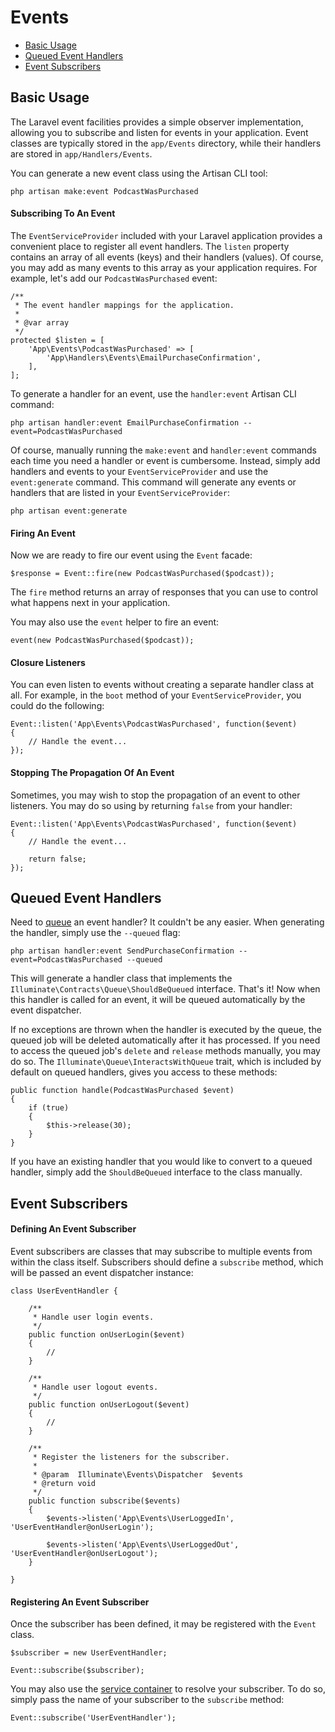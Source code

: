 # Events

- [Basic Usage](#basic-usage)
- [Queued Event Handlers](#queued-event-handlers)
- [Event Subscribers](#event-subscribers)

<a name="basic-usage"></a>
## Basic Usage

The Laravel event facilities provides a simple observer implementation, allowing you to subscribe and listen for events in your application. Event classes are typically stored in the `app/Events` directory, while their handlers are stored in `app/Handlers/Events`.

You can generate a new event class using the Artisan CLI tool:

	php artisan make:event PodcastWasPurchased

#### Subscribing To An Event

The `EventServiceProvider` included with your Laravel application provides a convenient place to register all event handlers. The `listen` property contains an array of all events (keys) and their handlers (values). Of course, you may add as many events to this array as your application requires. For example, let's add our `PodcastWasPurchased` event:

	/**
	 * The event handler mappings for the application.
	 *
	 * @var array
	 */
	protected $listen = [
		'App\Events\PodcastWasPurchased' => [
			'App\Handlers\Events\EmailPurchaseConfirmation',
		],
	];

To generate a handler for an event, use the `handler:event` Artisan CLI command:

	php artisan handler:event EmailPurchaseConfirmation --event=PodcastWasPurchased

Of course, manually running the `make:event` and `handler:event` commands each time you need a handler or event is cumbersome. Instead, simply add handlers and events to your `EventServiceProvider` and use the `event:generate` command. This command will generate any events or handlers that are listed in your `EventServiceProvider`:

	php artisan event:generate

#### Firing An Event

Now we are ready to fire our event using the `Event` facade:

	$response = Event::fire(new PodcastWasPurchased($podcast));

The `fire` method returns an array of responses that you can use to control what happens next in your application.

You may also use the `event` helper to fire an event:

	event(new PodcastWasPurchased($podcast));

#### Closure Listeners

You can even listen to events without creating a separate handler class at all. For example, in the `boot` method of your `EventServiceProvider`, you could do the following:

	Event::listen('App\Events\PodcastWasPurchased', function($event)
	{
		// Handle the event...
	});

#### Stopping The Propagation Of An Event

Sometimes, you may wish to stop the propagation of an event to other listeners. You may do so using by returning `false` from your handler:

	Event::listen('App\Events\PodcastWasPurchased', function($event)
	{
		// Handle the event...

		return false;
	});

<a name="queued-event-handlers"></a>
## Queued Event Handlers

Need to [queue](/docs/{{version}}/queues) an event handler? It couldn't be any easier. When generating the handler, simply use the `--queued` flag:

	php artisan handler:event SendPurchaseConfirmation --event=PodcastWasPurchased --queued

This will generate a handler class that implements the `Illuminate\Contracts\Queue\ShouldBeQueued` interface. That's it! Now when this handler is called for an event, it will be queued automatically by the event dispatcher.

If no exceptions are thrown when the handler is executed by the queue, the queued job will be deleted automatically after it has processed. If you need to access the queued job's `delete` and `release` methods manually, you may do so. The `Illuminate\Queue\InteractsWithQueue` trait, which is included by default on queued handlers, gives you access to these methods:

	public function handle(PodcastWasPurchased $event)
	{
		if (true)
		{
			$this->release(30);
		}
	}

If you have an existing handler that you would like to convert to a queued handler, simply add the `ShouldBeQueued` interface to the class manually.

<a name="event-subscribers"></a>
## Event Subscribers

#### Defining An Event Subscriber

Event subscribers are classes that may subscribe to multiple events from within the class itself. Subscribers should define a `subscribe` method, which will be passed an event dispatcher instance:

	class UserEventHandler {

		/**
		 * Handle user login events.
		 */
		public function onUserLogin($event)
		{
			//
		}

		/**
		 * Handle user logout events.
		 */
		public function onUserLogout($event)
		{
			//
		}

		/**
		 * Register the listeners for the subscriber.
		 *
		 * @param  Illuminate\Events\Dispatcher  $events
		 * @return void
		 */
		public function subscribe($events)
		{
			$events->listen('App\Events\UserLoggedIn', 'UserEventHandler@onUserLogin');

			$events->listen('App\Events\UserLoggedOut', 'UserEventHandler@onUserLogout');
		}

	}

#### Registering An Event Subscriber

Once the subscriber has been defined, it may be registered with the `Event` class.

	$subscriber = new UserEventHandler;

	Event::subscribe($subscriber);

You may also use the [service container](/docs/{{version}}/container) to resolve your subscriber. To do so, simply pass the name of your subscriber to the `subscribe` method:

	Event::subscribe('UserEventHandler');

